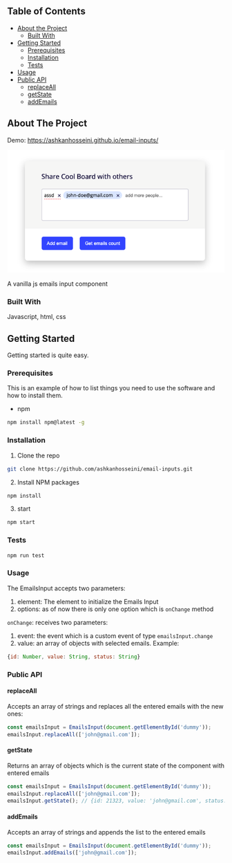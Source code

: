 <!-- TABLE OF CONTENTS -->

## Table of Contents

- [About the Project](#about-the-project)
  - [Built With](#built-with)
- [Getting Started](#getting-started)
  - [Prerequisites](#prerequisites)
  - [Installation](#installation)
  - [Tests](#tests)
- [Usage](#usage)
- [Public API](#public-api)
  - [replaceAll](#replaceAll)
  - [getState](#getState)
  - [addEmails](#addEmails)

<!-- ABOUT THE PROJECT -->

## About The Project

Demo: https://ashkanhosseini.github.io/email-inputs/

[![Screen Shot][screenshot]](https://ashkanhosseini.github.io/email-inputs/)

A vanilla js emails input component

### Built With

Javascript, html, css

<!-- GETTING STARTED -->

## Getting Started

Getting started is quite easy.

### Prerequisites

This is an example of how to list things you need to use the software and how to install them.

- npm

```sh
npm install npm@latest -g
```

### Installation

1. Clone the repo

```sh
git clone https://github.com/ashkanhosseini/email-inputs.git
```

2. Install NPM packages

```sh
npm install
```

3. start

```sh
npm start
```

### Tests

```sh
npm run test
```

### Usage

The EmailsInput accepts two parameters:

1. element: The element to initialize the Emails Input
2. options: as of now there is only one option which is `onChange` method

`onChange`: receives two parameters:

1. event: the event which is a custom event of type `emailsInput.change`
2. value: an array of objects with selected emails. Example:

```js
{id: Number, value: String, status: String}
```

### Public API

#### replaceAll

Accepts an array of strings and replaces all the entered emails with the new ones:

```js
const emailsInput = EmailsInput(document.getElementById('dummy'));
emailsInput.replaceAll(['john@gmail.com']);
```

#### getState

Returns an array of objects which is the current state of the component with entered emails

```js
const emailsInput = EmailsInput(document.getElementById('dummy'));
emailsInput.replaceAll(['john@gmail.com']);
emailsInput.getState(); // {id: 21323, value: 'john@gmail.com', status: 'valied'}
```

#### addEmails

Accepts an array of strings and appends the list to the entered emails

```js
const emailsInput = EmailsInput(document.getElementById('dummy'));
emailsInput.addEmails(['john@gmail.com']);
```

[screenshot]: image.png
